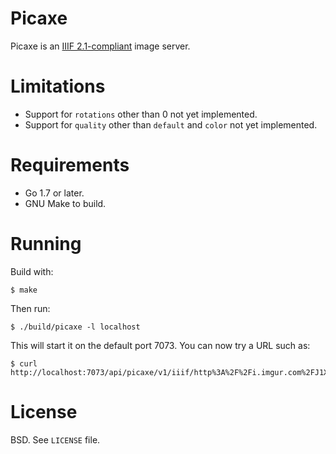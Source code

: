 # Picaxe

Picaxe is an [IIIF 2.1-compliant](http://iiif.io/api/image/2.1/) image server.

# Limitations

* Support for `rotations` other than 0 not yet implemented.
* Support for `quality` other than `default` and `color` not yet implemented.

# Requirements

* Go 1.7 or later.
* GNU Make to build.

# Running

Build with:

```shell
$ make
```

Then run:

```shell
$ ./build/picaxe -l localhost
```

This will start it on the default port 7073. You can now try a URL such as:

```
$ curl http://localhost:7073/api/picaxe/v1/iiif/http%3A%2F%2Fi.imgur.com%2FJ1XaOIa.jpg/full/200,/0/default.png
```

# License

BSD. See `LICENSE` file.
